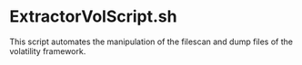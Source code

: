 # ExtractorVolScript.sh
 This script automates the manipulation of the filescan and dump files of the volatility framework.
